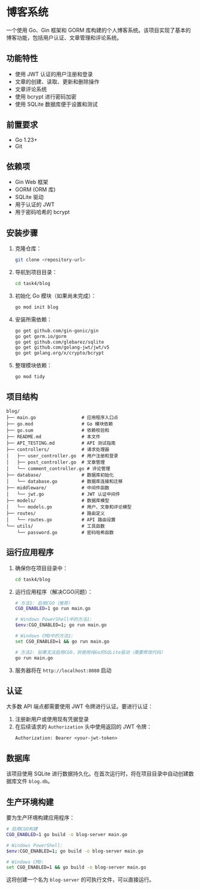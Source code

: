 # 博客系统

一个使用 Go、Gin 框架和 GORM 库构建的个人博客系统。该项目实现了基本的博客功能，包括用户认证、文章管理和评论系统。

## 功能特性

- 使用 JWT 认证的用户注册和登录
- 文章的创建、读取、更新和删除操作
- 文章评论系统
- 使用 bcrypt 进行密码加密
- 使用 SQLite 数据库便于设置和测试

## 前置要求

- Go 1.23+
- Git

## 依赖项

- Gin Web 框架
- GORM (ORM 库)
- SQLite 驱动
- 用于认证的 JWT
- 用于密码哈希的 bcrypt

## 安装步骤

1. 克隆仓库：
   ```bash
   git clone <repository-url>
   ```

2. 导航到项目目录：
   ```bash
   cd task4/blog
   ```

3. 初始化 Go 模块（如果尚未完成）：
   ```bash
   go mod init blog
   ```

4. 安装所需依赖：
   ```bash
   go get github.com/gin-gonic/gin
   go get gorm.io/gorm
   go get github.com/glebarez/sqlite
   go get github.com/golang-jwt/jwt/v5
   go get golang.org/x/crypto/bcrypt
   ```

5. 整理模块依赖：
   ```bash
   go mod tidy
   ```

## 项目结构

```
blog/
├── main.go                 # 应用程序入口点
├── go.mod                  # Go 模块依赖
├── go.sum                  # 依赖校验和
├── README.md               # 本文件
├── API_TESTING.md          # API 测试指南
├── controllers/            # 请求处理器
│   ├── user_controller.go  # 用户注册和登录
│   ├── post_controller.go  # 文章管理
│   └── comment_controller.go # 评论管理
├── database/               # 数据库初始化
│   └── database.go         # 数据库连接和迁移
├── middleware/             # 中间件函数
│   └── jwt.go              # JWT 认证中间件
├── models/                 # 数据库模型
│   └── models.go           # 用户、文章和评论模型
├── routes/                 # 路由定义
│   └── routes.go           # API 路由设置
└── utils/                  # 工具函数
    └── password.go         # 密码哈希函数
```

## 运行应用程序

1. 确保你在项目目录中：
   ```bash
   cd task4/blog
   ```

2. 运行应用程序（解决CGO问题）：
   ```bash
   # 方法1: 启用CGO（推荐）
   CGO_ENABLED=1 go run main.go
   
   # Windows PowerShell中的方法1:
   $env:CGO_ENABLED=1; go run main.go
   
   # Windows CMD中的方法1:
   set CGO_ENABLED=1 && go run main.go
   
   # 方法2: 如果无法启用CGO，则使用纯Go的SQLite驱动（需要修改代码）
   go run main.go
   ```

3. 服务器将在 `http://localhost:8080` 启动



## 认证

大多数 API 端点都需要使用 JWT 令牌进行认证。要进行认证：

1. 注册新用户或使用现有凭据登录
2. 在后续请求的 `Authorization` 头中使用返回的 JWT 令牌：
   ```
   Authorization: Bearer <your-jwt-token>
   ```

## 数据库

该项目使用 SQLite 进行数据持久化。在首次运行时，将在项目目录中自动创建数据库文件 `blog.db`。

## 生产环境构建

要为生产环境构建应用程序：

```bash
# 启用CGO构建
CGO_ENABLED=1 go build -o blog-server main.go

# Windows PowerShell:
$env:CGO_ENABLED=1; go build -o blog-server main.go

# Windows CMD:
set CGO_ENABLED=1 && go build -o blog-server main.go
```

这将创建一个名为 `blog-server` 的可执行文件，可以直接运行。